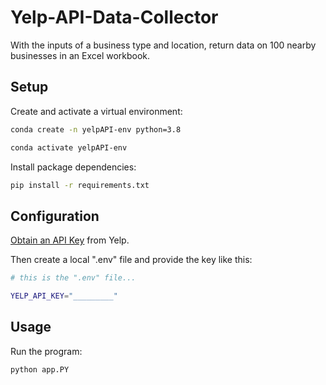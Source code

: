 # Yelp-API-Data-Collector
With the inputs of a business type and location, return data on 100 nearby businesses in an Excel workbook.


## Setup

Create and activate a virtual environment:

```sh
conda create -n yelpAPI-env python=3.8

conda activate yelpAPI-env
```

Install package dependencies:

```sh
pip install -r requirements.txt
```

## Configuration


[Obtain an API Key](https://www.yelp.com/developers/documentation/v3/authentication) from Yelp.

Then create a local ".env" file and provide the key like this:

```sh
# this is the ".env" file...

YELP_API_KEY="_________"

```



## Usage

Run the program:

```sh
python app.PY
```
